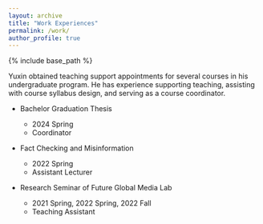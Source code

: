 ```yaml
---
layout: archive
title: "Work Experiences"
permalink: /work/
author_profile: true
---
```


{% include base_path %}

Yuxin obtained teaching support appointments for several courses in his undergraduate program. He has experience supporting teaching, assisting with course syllabus design, and serving as a course coordinator.

* Bachelor Graduation Thesis
  * 2024 Spring
  * Coordinator

* Fact Checking and Misinformation
  * 2022 Spring
  * Assistant Lecturer

* Research Seminar of Future Global Media Lab
  * 2021 Spring, 2022 Spring, 2022 Fall
  * Teaching Assistant

